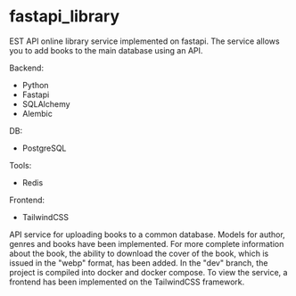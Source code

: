 # fastapi_library

EST API online library service implemented on fastapi. The service allows you to add books to the main database using an API.

Backend:
* Python
* Fastapi
* SQLAlchemy
* Alembic

DB:
* PostgreSQL

Tools:
* Redis

Frontend:
* TailwindCSS

API service for uploading books to a common database. Models for author, genres and books have been implemented. For more complete information about the book, the ability to download the cover of the book, which is issued in the "webp" format, has been added.
In the "dev" branch, the project is compiled into docker and docker compose.
To view the service, a frontend has been implemented on the TailwindCSS framework.
